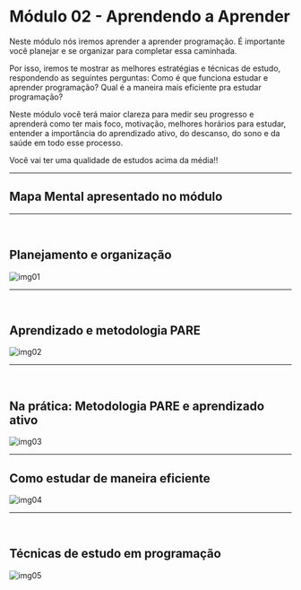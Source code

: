 # Módulo 02 - Aprendendo a Aprender

Neste módulo nós iremos aprender a aprender programação. É importante você planejar e se organizar para completar essa caminhada. 

Por isso, iremos te mostrar as melhores estratégias e técnicas de estudo, respondendo as seguintes perguntas: Como é que funciona estudar e aprender programação? Qual é a maneira mais eficiente pra estudar programação? 

Neste módulo você terá maior clareza para medir seu progresso e aprenderá como ter mais foco, motivação, melhores horários para estudar, entender a importância do aprendizado ativo, do descanso, do sono e da saúde em todo esse processo. 

Você vai ter uma qualidade de estudos acima da média!!

---

## Mapa Mental apresentado no módulo

---

<br>

## Planejamento e organização

![img01](https://efficient-sloth-d85.notion.site/image/https%3A%2F%2Fs3-us-west-2.amazonaws.com%2Fsecure.notion-static.com%2F8b1dba02-d33e-4367-8b75-2db4226a19ee%2FUntitled.png?id=71a1f7e7-34dd-4507-a920-51c4e94295f4&table=block&spaceId=08f749ff-d06d-49a8-a488-9846e081b224&width=1620&userId=&cache=v2)

---

<br>

## Aprendizado e metodologia PARE

![img02](https://efficient-sloth-d85.notion.site/image/https%3A%2F%2Fs3-us-west-2.amazonaws.com%2Fsecure.notion-static.com%2Fb2b934a3-bf6a-4350-882b-5c718a681694%2FUntitled.png?id=9057e00c-53a6-4292-bde1-87ad1f698327&table=block&spaceId=08f749ff-d06d-49a8-a488-9846e081b224&width=2000&userId=&cache=v2)

---

<br>

## Na prática: Metodologia PARE e aprendizado ativo

![img03](https://efficient-sloth-d85.notion.site/image/https%3A%2F%2Fs3-us-west-2.amazonaws.com%2Fsecure.notion-static.com%2Fcf8decfb-615b-42a0-9f95-4b92136c3c55%2FUntitled.png?id=e3c5b63a-fd38-4523-a176-1784c26f7aac&table=block&spaceId=08f749ff-d06d-49a8-a488-9846e081b224&width=1660&userId=&cache=v2)

---

## Como estudar de maneira eficiente

![img04](https://efficient-sloth-d85.notion.site/image/https%3A%2F%2Fs3-us-west-2.amazonaws.com%2Fsecure.notion-static.com%2Fed703ba4-5ac8-4bbc-8d40-3e1dee1e9eca%2FUntitled.png?id=c3e31f4f-3866-4348-9a73-7e237b0609a6&table=block&spaceId=08f749ff-d06d-49a8-a488-9846e081b224&width=1650&userId=&cache=v2)

---

<br>

## Técnicas de estudo em programação

![img05](https://efficient-sloth-d85.notion.site/image/https%3A%2F%2Fs3-us-west-2.amazonaws.com%2Fsecure.notion-static.com%2Fdeb49b9f-f3be-4631-b0e4-53b4cc861d8a%2FUntitled.png?id=9338715d-ace2-431d-b6a3-dd400237407f&table=block&spaceId=08f749ff-d06d-49a8-a488-9846e081b224&width=2000&userId=&cache=v2)

<br>